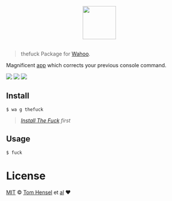 <div align="center">
  <a href="http://github.com/fish-shell/wahoo">
  <img width=90px  src="https://cloud.githubusercontent.com/assets/8317250/8775571/6930d858-2f24-11e5-9629-c3cc833d71e8.png">
  </a>
</div>
<br>

> thefuck Package for [Wahoo][wahoo].

Magnificent [app](https://github.com/nvbn/thefuck) which corrects your previous console command.

![][wahoo-badge]
[![][travis-logo]][travis]
![][license-badge]

## Install

```fish
$ wa g thefuck
```
> *[Install The Fuck](https://github.com/nvbn/thefuck/#requirements) first*

## Usage

```fish
$ fuck
```

# License

[MIT][mit] © [Tom Hensel][author] et [al][contributors] :heart:


[mit]:            http://opensource.org/licenses/MIT
[author]:         http://github.com/gretel
[contributors]:   https://github.com/wa/pkg-thefuck/graphs/contributors
[wahoo]:          https://www.github.com/fish-shell/wahoo
[wahoo-badge]:    https://img.shields.io/badge/Wahoo-Framework-FF2848.svg?style=flat-square
[license-badge]:  https://img.shields.io/badge/license-MIT-444444.svg?style=flat-square
[travis-logo]:    http://img.shields.io/travis/wa/pkg-thefuck.svg?style=flat-square
[travis]:         https://travis-ci.org/gretel/pkg-thefuck
